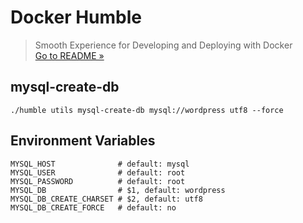# Docker Humble
> Smooth Experience for Developing and Deploying with Docker  
> [Go to README &raquo;](../../README.md)

## mysql-create-db

```
./humble utils mysql-create-db mysql://wordpress utf8 --force
```

## Environment Variables

```
MYSQL_HOST              # default: mysql
MYSQL_USER              # default: root
MYSQL_PASSWORD          # default: root
MYSQL_DB                # $1, default: wordpress
MYSQL_DB_CREATE_CHARSET # $2, default: utf8
MYSQL_DB_CREATE_FORCE   # default: no
```
